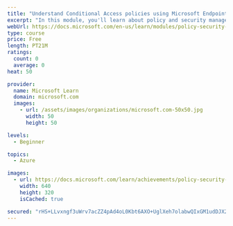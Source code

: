 ```yaml
---
title: "Understand Conditional Access policies using Microsoft Endpoint Manager"
excerpt: "In this module, you'll learn about policy and security management using Microsoft Endpoint Manager."
webUrl: https://docs.microsoft.com/en-us/learn/modules/policy-security-management-using-microsoft-endpoint-manager/
type: course
price: Free
length: PT21M
ratings:
  count: 0
  average: 0
heat: 50

provider:
  name: Microsoft Learn
  domain: microsoft.com
  images:
    - url: /assets/images/organizations/microsoft.com-50x50.jpg
      width: 50
      height: 50

levels:
  - Beginner

topics:
  - Azure

images:
  - url: https://docs.microsoft.com/learn/achievements/policy-security-management-using-microsoft-endpoint-manager-social.png
    width: 640
    height: 320
    isCached: true

secured: "rHS+LLvxngf3uWrv7acZZ4pAd4oL0Kbt6AXO+UglXeh7olabwQIxGM1udDJX2Y9NknsSJx6iFES9SivX4s5dIfHrPnJU/vJB/2IOJdjtryle5EN6vZiCNynAXM9QzJedx+gT4NDCv+dQlEdyDQ2UG7tNW+seO3LJ/4VZBcngUOO1haLYYEpExIok5rxO9l9aPeW/npikhKOSPHrcgWquZ3VS1DVoagh3TLWF5BOcYqqxT+UejXUrjZZ7IF7v375lExQ/rcZ4bO9zv+y4U/emwbY7S0Puq0WSdd0zDR6kr9T6J36mDoccLS0h/xuoE8hn3Xjsc4C38pCOEfT114rxTZlMxLzXvKQKZPUfeo4T21Q4p4pQ4/9p5Psws3UCLrv9vGYfrKnWvH7Glk9Bh71GOcLijlfctglwveCeHOfQHig=;6jqesgBgKkuSepj4ZhGWOg=="
---
```


